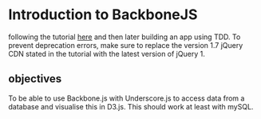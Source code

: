 <h1>Introduction to BackboneJS</h1>

following the tutorial <a href="http://adrianmejia.com/blog/2012/09/11/backbone-dot-js-for-absolute-beginners-getting-started/">here</a> and then later building an app using TDD.
To prevent deprecation errors, make sure to replace the version 1.7 jQuery CDN stated in the tutorial with the latest version of jQuery 1.
<h2>objectives</h2>
To be able to use Backbone.js with Underscore.js to access data from a database and visualise this in D3.js.
This should work at least with mySQL.